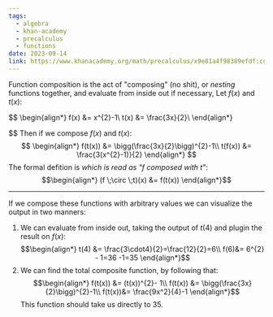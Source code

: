 ```yaml
---
tags:
  - algebra
  - khan-academy
  - precalculus
  - functions
date: 2023-09-14
link: https://www.khanacademy.org/math/precalculus/x9e81a4f98389efdf:composite/x9e81a4f98389efdf:composing/v/function-composition
---
```

Function composition is the act of "composing" (no shit), or *nesting* functions together, and evaluate from inside out if necessary, Let $f(x)$ and $t(x)$:

$$
\begin{align*}
f(x) &= x^{2}-1\\
t(x) &= \frac{3x}{2}\\
\end{align*}

$$
Then if we compose $f(x)$ and $t(x)$:
$$
\begin{align*}
f(t(x)) &= \bigg(\frac{3x}{2}\bigg)^{2}-1\\
t(f(x)) &= \frac{3(x^{2}-1)}{2}
\end{align*}
$$
The formal defition is *which is read as "f composed with t"*:
$$\begin{align*}
(f \;\circ \;t)(x) &= f(t(x))
\end{align*}$$
___
If we compose these functions with arbitrary values we can visualize the output in two manners:
1. We can evaluate from inside out, taking the output of $t(4)$ and plugin the result on $f(x)$:
$$\begin{align*}
t(4) &= \frac{3\cdot4}{2}=\frac{12}{2}=6\\
f(6)&= 6^{2} - 1=36 -1=35
\end{align*}$$
2. We can find the total composite function, by following that:
$$\begin{align*}
f(t(x)) &= (t(x))^{2}- 1\\
f(t(x)) &= \bigg(\frac{3x}{2}\bigg)^{2}-1\\
f(t(x))&= \frac{9x^2}{4}-1
\end{align*}$$
	This function should take us directly to 35.

